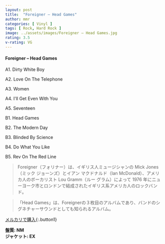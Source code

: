 ```yaml
---
layout: post
title:  "Foreigner – Head Games"
author: mmr
categories: [ Vinyl ]
tags: [ Rock, Hard Rock ]
image: ../assets/images/Foreigner – Head Games.jpg
rating: 3.5
v-rating: VG
---
```


#### Foreigner – Head Games

A1. Dirty White Boy

A2. Love On The Telephone

A3. Women

A4. I'll Get Even With You

A5. Seventeen

B1. Head Games

B2. The Modern Day

B3. Blinded By Science

B4. Do What You Like

B5. Rev On The Red Line

> Foreigner（フォリナー）は、イギリス人ミュージシャンの Mick Jones（ミック ジョーンズ）とイアン マクドナルド（Ian McDonald）、アメリカ人のボーカリスト Lou Gramm（ルー グラム）によって 1976 年にニューヨーク市とロンドンで結成されたイギリス系アメリカ人のロックバンド。

> 「Head Games」は、Foreignerの３枚目のアルバムであり、バンドのシグネチャーサウンドとしても知られるアルバム。


[メルカリで購入](https://jp.mercari.com/item/m43110681533){:.button1}

<div class="mt-4 mb-4 d-flex align-items-center">
<strong class="mr-1">盤質: NM</strong>
</div>
<div class="mt-4 mb-4 d-flex align-items-center">
<strong class="mr-1">ジャケット: EX</strong>
</div>
